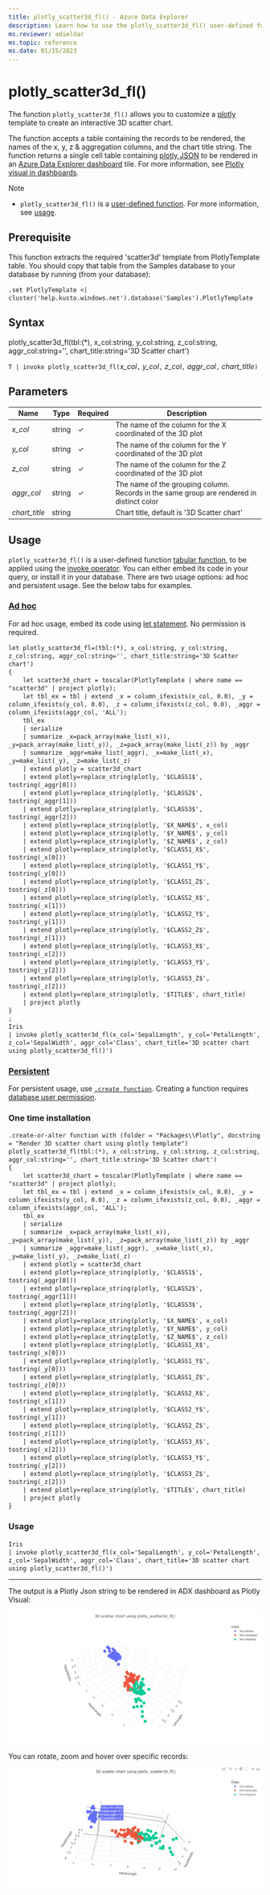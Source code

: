 ```yaml
---
title: plotly_scatter3d_fl() - Azure Data Explorer
description: Learn how to use the plotly_scatter3d_fl() user-defined function in Azure Data Explorer.
ms.reviewer: adieldar
ms.topic: reference
ms.date: 01/15/2023
---
```

# plotly_scatter3d_fl()

The function `plotly_scatter3d_fl()` allows you to customize a [plotly](https://plotly.com/python/) template to create an interactive 3D scatter chart.  

The function accepts a table containing the records to be rendered, the names of the x, y, z & aggregation columns, and the chart title string. The function returns a single cell table containing [plotly JSON](https://plotly.com/chart-studio-help/json-chart-schema/) to be rendered in an [Azure Data Explorer dashboard](../../azure-data-explorer-dashboards.md) tile. For more information, see [Plotly visual in dashboards](../../dashboard-customize-visuals.md#plotly-preview).

> [!NOTE]
>
> * `plotly_scatter3d_fl()` is a [user-defined function](../query/functions/user-defined-functions.md). For more information, see [usage](#usage).

## Prerequisite

This function extracts the required 'scatter3d' template from PlotlyTemplate table. You should copy that table from the Samples database to your database by running (from your database):

```kusto
.set PlotlyTemplate <| cluster('help.kusto.windows.net').database('Samples').PlotlyTemplate
```

## Syntax

plotly_scatter3d_fl(tbl:(*), x_col:string, y_col:string, z_col:string, aggr_col:string='', chart_title:string='3D Scatter chart')


`T | invoke plotly_scatter3d_fl(`*x_col*`,` *y_col*`,` *z_col*`,` *aggr_col*`,` *chart_title*`)`
  
## Parameters

| Name | Type | Required | Description |
|--|--|--|--|
| *x_col* | string | &check; | The name of the column for the X coordinated of the 3D plot|
| *y_col* | string | &check; | The name of the column for the Y coordinated of the 3D plot|
| *z_col* | string | &check; | The name of the column for the Z coordinated of the 3D plot|
| *aggr_col* | string | &check; | The name of the grouping column. Records in the same group are rendered in distinct color|
| *chart_title* | string | | Chart title, default is '3D Scatter chart'|

## Usage

`plotly_scatter3d_fl()` is a user-defined function [tabular function](../query/functions/user-defined-functions.md#tabular-function), to be applied using the [invoke operator](../query/invokeoperator.md). You can either embed its code in your query, or install it in your database. There are two usage options: ad hoc and persistent usage. See the below tabs for examples.

### [Ad hoc](#tab/adhoc)

For ad hoc usage, embed its code using [let statement](../query/letstatement.md). No permission is required.

```kusto
let plotly_scatter3d_fl=(tbl:(*), x_col:string, y_col:string, z_col:string, aggr_col:string='', chart_title:string='3D Scatter chart')
{
    let scatter3d_chart = toscalar(PlotlyTemplate | where name == "scatter3d" | project plotly);
    let tbl_ex = tbl | extend _x = column_ifexists(x_col, 0.0), _y = column_ifexists(y_col, 0.0), _z = column_ifexists(z_col, 0.0), _aggr = column_ifexists(aggr_col, 'ALL');
    tbl_ex
    | serialize 
    | summarize _x=pack_array(make_list(_x)), _y=pack_array(make_list(_y)), _z=pack_array(make_list(_z)) by _aggr
    | summarize _aggr=make_list(_aggr), _x=make_list(_x), _y=make_list(_y), _z=make_list(_z)
    | extend plotly = scatter3d_chart
    | extend plotly=replace_string(plotly, '$CLASS1$', tostring(_aggr[0]))
    | extend plotly=replace_string(plotly, '$CLASS2$', tostring(_aggr[1]))
    | extend plotly=replace_string(plotly, '$CLASS3$', tostring(_aggr[2]))
    | extend plotly=replace_string(plotly, '$X_NAME$', x_col)
    | extend plotly=replace_string(plotly, '$Y_NAME$', y_col)
    | extend plotly=replace_string(plotly, '$Z_NAME$', z_col)
    | extend plotly=replace_string(plotly, '$CLASS1_X$', tostring(_x[0]))
    | extend plotly=replace_string(plotly, '$CLASS1_Y$', tostring(_y[0]))
    | extend plotly=replace_string(plotly, '$CLASS1_Z$', tostring(_z[0]))
    | extend plotly=replace_string(plotly, '$CLASS2_X$', tostring(_x[1]))
    | extend plotly=replace_string(plotly, '$CLASS2_Y$', tostring(_y[1]))
    | extend plotly=replace_string(plotly, '$CLASS2_Z$', tostring(_z[1]))
    | extend plotly=replace_string(plotly, '$CLASS3_X$', tostring(_x[2]))
    | extend plotly=replace_string(plotly, '$CLASS3_Y$', tostring(_y[2]))
    | extend plotly=replace_string(plotly, '$CLASS3_Z$', tostring(_z[2]))
    | extend plotly=replace_string(plotly, '$TITLE$', chart_title)
    | project plotly
}
;
Iris
| invoke plotly_scatter3d_fl(x_col='SepalLength', y_col='PetalLength', z_col='SepalWidth', aggr_col='Class', chart_title='3D scatter chart using plotly_scatter3d_fl()')
```

### [Persistent](#tab/persistent)

For persistent usage, use [`.create function`](../management/create-function.md).  Creating a function requires [database user permission](../management/access-control/role-based-authorization.md).

### One time installation

```kusto
.create-or-alter function with (folder = "Packages\\Plotly", docstring = "Render 3D scatter chart using plotly template")
plotly_scatter3d_fl(tbl:(*), x_col:string, y_col:string, z_col:string, aggr_col:string='', chart_title:string='3D Scatter chart')
{
    let scatter3d_chart = toscalar(PlotlyTemplate | where name == "scatter3d" | project plotly);
    let tbl_ex = tbl | extend _x = column_ifexists(x_col, 0.0), _y = column_ifexists(y_col, 0.0), _z = column_ifexists(z_col, 0.0), _aggr = column_ifexists(aggr_col, 'ALL');
    tbl_ex
    | serialize 
    | summarize _x=pack_array(make_list(_x)), _y=pack_array(make_list(_y)), _z=pack_array(make_list(_z)) by _aggr
    | summarize _aggr=make_list(_aggr), _x=make_list(_x), _y=make_list(_y), _z=make_list(_z)
    | extend plotly = scatter3d_chart
    | extend plotly=replace_string(plotly, '$CLASS1$', tostring(_aggr[0]))
    | extend plotly=replace_string(plotly, '$CLASS2$', tostring(_aggr[1]))
    | extend plotly=replace_string(plotly, '$CLASS3$', tostring(_aggr[2]))
    | extend plotly=replace_string(plotly, '$X_NAME$', x_col)
    | extend plotly=replace_string(plotly, '$Y_NAME$', y_col)
    | extend plotly=replace_string(plotly, '$Z_NAME$', z_col)
    | extend plotly=replace_string(plotly, '$CLASS1_X$', tostring(_x[0]))
    | extend plotly=replace_string(plotly, '$CLASS1_Y$', tostring(_y[0]))
    | extend plotly=replace_string(plotly, '$CLASS1_Z$', tostring(_z[0]))
    | extend plotly=replace_string(plotly, '$CLASS2_X$', tostring(_x[1]))
    | extend plotly=replace_string(plotly, '$CLASS2_Y$', tostring(_y[1]))
    | extend plotly=replace_string(plotly, '$CLASS2_Z$', tostring(_z[1]))
    | extend plotly=replace_string(plotly, '$CLASS3_X$', tostring(_x[2]))
    | extend plotly=replace_string(plotly, '$CLASS3_Y$', tostring(_y[2]))
    | extend plotly=replace_string(plotly, '$CLASS3_Z$', tostring(_z[2]))
    | extend plotly=replace_string(plotly, '$TITLE$', chart_title)
    | project plotly
}
```

### Usage

```kusto
Iris
| invoke plotly_scatter3d_fl(x_col='SepalLength', y_col='PetalLength', z_col='SepalWidth', aggr_col='Class', chart_title='3D scatter chart using plotly_scatter3d_fl()')
```

---

The output is a Plotly Json string to be rendered in ADX dashboard as Plotly Visual:

![3D scatter chart of a sample data set.](images\plotly-scatter3d-fl\plotly-scatter3d-chart.png)

You can rotate, zoom and hover over specific records:

![Rotated 3D scatter chart of a sample data set.](images\plotly-scatter3d-fl\plotly-scatter3d-chart-rotated.png)
